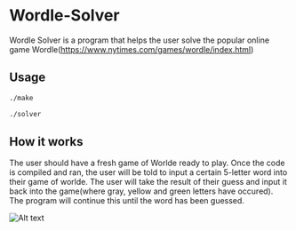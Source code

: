 # Wordle-Solver

Wordle Solver is a program that helps the user solve the popular online game Wordle(https://www.nytimes.com/games/wordle/index.html)

## Usage

```bash
./make

./solver
```

## How it works

The user should have a fresh game of Worlde ready to play. Once the code is compiled and ran, the user will be told to input a 
certain 5-letter word into their game of worlde. The user will take the result of their guess and input it back into the game(where
gray, yellow and green letters have occured). The program will continue this until the word has been guessed.

![Alt text](/images/result "Irate")
